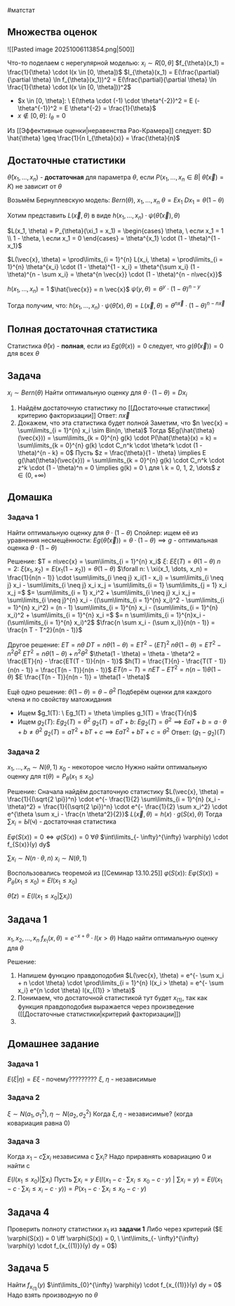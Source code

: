#матстат 
## Множества оценок
![[Pasted image 20251006113854.png|500]]

Что-то поделаем с нерегулярной моделью:
$x_i \sim R[0, \theta]$
$f_{\theta}(x_1) = \frac{1}{\theta} \cdot I(x \in [0, \theta])$
$I_{\theta}(x_1) = E(\frac{\partial}{\partial \theta} \ln f_{\theta}(x_1))^2 = E(\frac{\partial}{\partial \theta} \ln \frac{1}{\theta} \cdot I(x \in [0, \theta]))^2$
- $x \in [0, \theta]: \ E(\theta \cdot (-1) \cdot \theta^{-2})^2 = E (- \theta^{-1})^2 = E \theta^{-2} = \frac{1}{\theta}$
- $x \notin [0, \theta]: \ I_{\theta} = 0$

Из [[Эффективные оценки|неравенства Рао-Крамера]] следует:
$D \hat{\theta} \geq \frac{1}{n I_{\theta}(x)} = \frac{\theta}{n}$

## Достаточные статистики
$\hat{\theta}(x_1, \dots, x_n)$ - **достаточная** для параметра $\theta$, если $P(x_1, \dots, x_n \in B | \ \hat{\theta}(\vec{x}) = K)$ не зависит от $\theta$

Возьмём Бернуллевскую модель:
$Bern(\theta), \ x_1, \dots, x_n$
$\theta = E x_1$
$D x_1 = \theta(1 - \theta)$

Хотим представить $L(\vec{x}, \theta)$ в виде $h(x_1, \dots, x_n) \cdot \psi(\hat{\theta}(\vec{x}), \theta)$

$L(x_1, \theta) = P_{\theta}(\xi_1 = x_1) = \begin{cases} \theta, \ если x_1 = 1 \\ 1 - \theta, \ если x_1 = 0 \end{cases} = \theta^{x_1} \cdot (1 - \theta)^{1 - x_1}$

$L(\vec{x}, \theta) = \prod\limits_{i = 1}^{n} L(x_i, \theta) = \prod\limits_{i = 1}^{n} \theta^{x_i} \cdot (1 - \theta)^{1 - x_i} = \theta^{\sum x_i} (1 - \theta)^{n - \sum x_i} = \theta^{n \vec{x}} \cdot (1 - \theta)^{n - n\vec{x}}$

$h(x_1, \dots, x_n) = 1$
$\hat{\vec{x}} = n \vec{x}$
$\psi(y, \theta) = \theta^{y} \cdot (1 - \theta)^{n - y}$

Тогда получим, что:
$h(x_1, \dots, x_n) \cdot \psi(\hat{\theta}(x), \theta) = L(\vec{x}, \theta) = \theta^{n \vec{x}} \cdot (1 - \theta)^{n - n \vec{x}}$

## Полная достаточная статистика
Статистика $\hat{\theta}(x)$ - **полная**, если из $E g(\theta(x)) = 0$ следует, что $g(\hat{\theta}(\vec{x})) = 0$ для всех $\theta$

## Задача
$x_i \sim Bern(\theta)$
Найти оптимальную оценку для $\theta \cdot (1 - \theta) = D x_i$

1. Найдём достаточную статистику по [[Достаточные статистики|критерию факторизации]]
	Ответ: $n \vec{x}$
2. Докажем, что эта статистика будет полной
	Заметим, что $n \vec{x} = \sum\limits_{i = 1}^{n} x_i \sim Bin(n, \theta)$
	Тогда $Eg(\hat{\theta}(\vec{x})) = \sum\limits_{k = 0}^{n} g(k) \cdot P(\hat{\theta}(x) = k) = \sum\limits_{k = 0}^{n} g(k) \cdot C_n^k \cdot \theta^k \cdot (1 - \theta)^{n - k} = 0$
	Пусть $z = \frac{\theta}{1 - \theta} \implies E g(\hat{\theta}(\vec{x})) = \sum\limits_{k = 0}^{n} g(k) \cdot C_n^k \cdot z^k \cdot (1 - \theta)^n = 0 \implies g(k) = 0 \ для \ k = 0, 1, 2, \dots$
	$z \in (0, + \infty)$

## Домашка
### Задача 1
Найти оптимальную оценку для $\theta \cdot (1 - \theta)$
Спойлер: ищем её из уравнения несмещённости: $E g(\hat{\theta}(\vec{x})) = \theta \cdot (1 - \theta) \implies g$ - оптимальная оценка $\theta \cdot (1 - \theta)$

Решение:
$T = n\vec{x} = \sum\limits_{i = 1}^{n} x_i$
$\xi: \ E \xi(T) = \theta(1 - \theta)$
$n = 2: \ \xi(x_1, x_2) = E(x_1(1 - x_2)) = \theta(1 - \theta)$
$\forall n: \ \xi(x_1, \dots, x_n) = \frac{1}{n(n - 1)} \cdot \sum\limits_{i \neq j} x_i(1 - x_i) = \sum\limits_{i \neq j} x_i - \sum\limits_{i \neq j} x_i x_j = \sum\limits_{i = 1} \sum\limits_{j = 1} x_i x_j =$
$= \sum\limits_{i = 1} x_i^2 + \sum\limits_{i \neq j} x_i x_j = \sum\limits_{i \neq j}^{n} x_i - ((\sum\limits_{i = 1}^{n} x_i)^2 - \sum\limits_{i = 1}^{n} x_i^2) = (n - 1) \sum\limits_{i = 1}^{n} x_i - (\sum\limits_{i = 1}^{n} x_i)^2 + \sum\limits_{i = 1}^{n} x_i =$
$= n \sum\limits_{i = 1}^{n}x_i - (\sum\limits_{i = 1}^{n} x_i)^2$
$\frac{n \sum x_i - (\sum x_i)}{n(n - 1)} = \frac{n T - T^2}{n(n - 1)}$

Другое решение:
$ET = n\theta$
$DT = n \theta(1 - \theta) = ET^2 - (ET)^2$
$n\theta(1 - \theta) = ET^2 - n^2\theta^2$
$ET^2 = n \theta(1 - \theta) + n^2 \theta^2$
$\theta(1 - \theta) = \theta - \theta^2 = \frac{ET}{n} - \frac{ET(T - 1)}{n(n - 1)}$
$h(T) = \frac{T}{n} - \frac{T(T - 1)}{n(n - 1)} = \frac{T(n - T)}{n(n - 1)}$
$ET(n - T) = nET - ET^2 = n(n - 1) \theta (1 - \theta)$
$E \frac{T(n - T)}{n(n - 1)} = \theta(1 - \theta)$

Ещё одно решение:
$\theta(1 - \theta) = \theta - \theta^2$
Подберём оценки для каждого члена и по свойству матожидания 
- Ищем $g_1(T): \ Eg_1(T) = \theta \implies g_1(T) = \frac{T}{n}$
- Ищем $g_2(T): \ Eg_2(T) = \theta^2$
	$g_2(T) = aT + b: \ Eg_2(T) = \theta^2 \implies EaT + b = a \cdot \theta + b \neq \theta^2$
	$g_2(T) = aT^2 + bT + c \implies EaT^2 + bT + c = \theta^2$
Ответ: $(g_1 - g_2)(T)$

### Задача 2
$x_1, \dots, x_n \sim N(\theta, 1)$
$x_0$ - некоторое число
Нужно найти оптимальную оценку для $\tau(\theta) = P_{\theta}(x_1 \leq x_0)$

Решение:
Сначала найдём достаточную статистику
$L(\vec{x}, \theta) = \frac{1}{(\sqrt{2 \pi})^n} \cdot e^{- \frac{1}{2} \sum\limits_{i = 1}^{n} (x_i - \theta)^2} = \frac{1}{(\sqrt{2 \pi})^n} \cdot e^{- \frac{1}{2} \sum x_i^2} \cdot e^{\theta \sum x_i - \frac{n \theta^2}{2}}$
$L(\vec{x}, \theta) = h(x) \cdot g(S(x), \theta)$
Тогда $\sum x_i = Ы(ч)$ - достаточная статистика

$E \varphi(S(x)) = 0 \iff \varphi(S(x)) = 0 \ \forall \theta$
$\int\limits_{- \infty}^{\infty} \varphi(y) \cdot f_{S(x)}(y) dy$

$\sum x_i \sim N(n \cdot \theta, n)$
$x_i \sim N(\theta, 1)$

Воспользовались теоремой из [[Семинар 13.10.25]]
$\varphi(S(x)): \ E \varphi(S(x)) = P_{\theta}(x_1 \leq x_0) = E I(x_1 \leq x_0)$

$\hat{\theta}(z) = E(I(x_1 \leq x_0 | \sum x_i))$

## Задача 1
$x_1, x_2, \dots, x_n$
$f_{x_1}(x, \theta) = e^{-x + \theta} \cdot I(x > \theta)$
Надо найти оптимальную оценку для $\theta$

Решение:
1. Напишем функцию правдоподобия
	$L(\vec{x}, \theta) = e^{- \sum x_i + n \cdot \theta} \cdot \prod\limits_{i = 1}^{n} I(x_i > \theta) = e^{- \sum x_i} e^{n \cdot \theta} I(x_{(1)} > \theta)$
2. Понимаем, что достаточной статистикой тут будет $x_{(1)}$, так как функция правдоподобия выражается через произведение ([[Достаточные статистики|критерий факторизации]])
3. 

## Домашнее задание
### Задача 1
$E(\xi | \eta) = E \xi$ - почему?????????
$\xi, \ \eta$ - независимые

### Задача 2
$\xi \sim N(a_1, \sigma_1^2), \eta \sim N(a_2, \sigma_2^2)$
Когда $\xi, \eta$ - независимые? (когда ковариация равна 0)

### Задача 3
Когда $x_1 - c \sum x_i$ независима с $\sum x_i$?
Надо приравнять ковариацию 0 и найти c

$E(I(x_1 \leq x_0) | \sum x_i)$
Пусть $\sum x_i = y$
$E(I(x_1 - c \cdot \sum x_i \leq x_0 - c \cdot y)\  |\ \sum x_i = y) = E(I(x_1 - c \cdot \sum x_i \leq x_i - c \cdot y)) = P(x_1 - c \cdot \sum x_i \leq x_0 - c \cdot y)$

## Задача 4
Проверить полноту статистики $x_1$ из **задачи 1**
Либо через критерий ($E \varphi(S(x)) = 0 \iff \varphi(S(x)) = 0, \ \int\limits_{- \infty}^{\infty} \varphi(y) \cdot f_{x_{(1)}}(y) dy = 0$)

## Задача 5
Найти $f_{x_{(1)}}(y)$
$\int\limits_{0}^{\infty} \varphi(y) \cdot f_{x_{(1)}}(y) dy = 0$
Надо взять производную по $\theta$